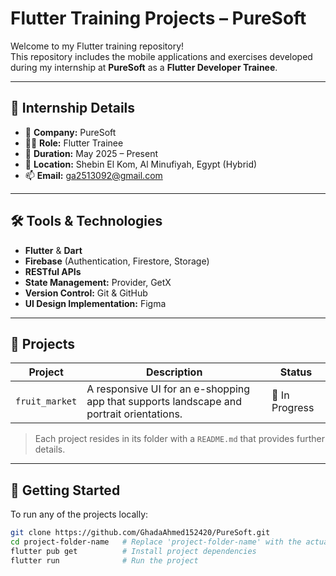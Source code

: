 # Flutter Training Projects – PureSoft

Welcome to my Flutter training repository!  
This repository includes the mobile applications and exercises developed during my internship at **PureSoft** as a **Flutter Developer Trainee**.

---

## 📍 Internship Details

- 🏢 **Company:** PureSoft
- 👨‍💻 **Role:** Flutter Trainee
- 📅 **Duration:** May 2025 – Present
- 📍 **Location:** Shebin El Kom, Al Minufiyah, Egypt (Hybrid)
- 📫 **Email:** ga2513092@gmail.com

---

## 🛠️ Tools & Technologies

- **Flutter** & **Dart**
- **Firebase** (Authentication, Firestore, Storage)
- **RESTful APIs**
- **State Management:** Provider, GetX
- **Version Control:** Git & GitHub
- **UI Design Implementation:** Figma

---

## 📁 Projects

| Project | Description | Status |
|--------|-------------|--------|
| `fruit_market` | A responsive UI for an e-shopping app that supports landscape and portrait orientations. | 🔄 In Progress |

> Each project resides in its folder with a `README.md` that provides further details.

---

## 🚀 Getting Started

To run any of the projects locally:

```bash
git clone https://github.com/GhadaAhmed152420/PureSoft.git
cd project-folder-name   # Replace 'project-folder-name' with the actual folder name of the project you want to run
flutter pub get          # Install project dependencies
flutter run              # Run the project

